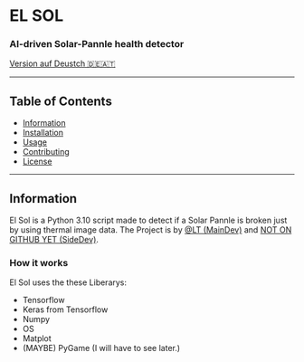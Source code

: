 # EL SOL
### AI-driven Solar-Pannle health detector
[Version auf Deustch 🇩🇪🇦🇹](LIEẞMICH.md)

---
## Table of Contents
- [Information](#Information)
- [Installation](#Installation)
- [Usage](#Usage)
- [Contributing](#Contributing)
- [License](#License)
---
## Information
El Sol is a Python 3.10 script made to detect if a Solar Pannle is broken just by using thermal image data. The Project is by [@LT (MainDev)](https://github.com/LesesTrickshon) and [NOT ON GITHUB YET (SideDev)](https://github.com/LesesTrickshon/el-sol).
### How it works
El Sol uses the these Liberarys:
- Tensorflow
- Keras from Tensorflow
- Numpy
- OS
- Matplot
- (MAYBE) PyGame (I will have to see later.)
